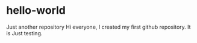 # hello-world
Just another repository
Hi everyone, I created my first github repository. It is 
Just testing.
